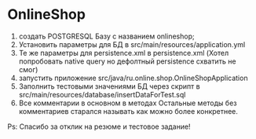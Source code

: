 # OnlineShop
1) создать POSTGRESQL Базу с названием onlineshop;
2) Установить параметры для БД в src/main/resources/application.yml
3) Те же параметры для persistence.xml в persistence.xml (Хотел попробовать 
native query но дефолтный persistence схватить не смог)
4) запустить приложение src/java/ru.online.shop.OnlineShopApplication
5) Заполнить тестовыми значениями БД через скрипт в src/main/resources/database/insertDataForTest.sql
6) Все комментарии в основном в методах
Остальные методы без комментариев старался называть как можно более конкретнее.

Ps: Спасибо за отклик на резюме и тестовое задание! 
